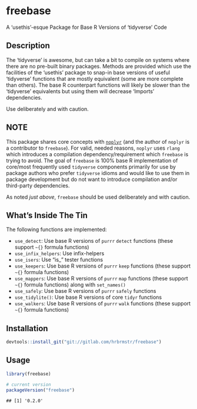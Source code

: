 
# freebase

A ‘usethis’-esque Package for Base R Versions of ‘tidyverse’ Code

## Description

The ‘tidyverse’ is awesome, but can take a bit to compile on systems
where there are no pre-built binary packages. Methods are provided which
use the facilities of the ‘usethis’ package to snap-in base versions of
useful ‘tidyverse’ functions that are mostly equivalent (some are more
complete than others). The base R counterpart functions will likely be
slower than the ‘tidyverse’ equivalents but using them will decrease
‘Imports’ dependencies.

Use deliberately and with caution.

## NOTE

This package shares core concepts with
[`noplyr`](https://github.com/yonicd/noplyr) (and the author of `noplyr`
is a contributor to `freebase`). For valid, needed reasons, `noplyr` uses
`rlang` which introduces a compilation dependency/requirement which
`freebase` is trying to avoid. The goal of `freebase` is 100% base R
implementation of core/most frequently used `tidyverse` components
primarily for use by package authors who prefer `tidyverse` idioms and
would like to use them in package development but do not want to
introduce compilation and/or third-party dependencies.

As noted *just above*, `freebase` should be used deliberately and with
caution.

## What’s Inside The Tin

The following functions are implemented:

  - `use_detect`: Use base R versions of `purrr` `detect` functions
    (these support `~{}` formula functions)
  - `use_infix_helpers`: Use infix-helpers
  - `use_isers`: Use “is\_” tester functions
  - `use_keepers`: Use base R versions of `purrr` `keep` functions
    (these support `~{}` formula functions)
  - `use_mappers`: Use base R versions of `purrr` `map` functions (these
    support `~{}` formula functions) along with `set_names()`
  - `use_safely`: Use base R versions of `purrr` `safely` functions
  - `use_tidylite()`: Use base R versions of core `tidyr` functions
  - `use_walkers`: Use base R versions of `purrr` `walk` functions
    (these support `~{}` formula functions)

## Installation

``` r
devtools::install_git("git://gitlab.com/hrbrmstr/freebase")
```

## Usage

``` r
library(freebase)

# current version
packageVersion("freebase")
```

    ## [1] '0.2.0'
